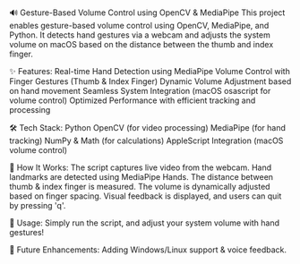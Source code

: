🔊 Gesture-Based Volume Control using OpenCV & MediaPipe
This project enables gesture-based volume control using OpenCV, MediaPipe, and Python. It detects hand gestures via a webcam and adjusts the system volume on macOS based on the distance between the thumb and index finger.

✨ Features:
Real-time Hand Detection using MediaPipe
Volume Control with Finger Gestures (Thumb & Index Finger)
Dynamic Volume Adjustment based on hand movement
Seamless System Integration (macOS osascript for volume control)
Optimized Performance with efficient tracking and processing

🛠️ Tech Stack:
Python
OpenCV (for video processing)
MediaPipe (for hand tracking)
NumPy & Math (for calculations)
AppleScript Integration (macOS volume control)

📌 How It Works:
The script captures live video from the webcam.
Hand landmarks are detected using MediaPipe Hands.
The distance between thumb & index finger is measured.
The volume is dynamically adjusted based on finger spacing.
Visual feedback is displayed, and users can quit by pressing 'q'.

🔗 Usage:
Simply run the script, and adjust your system volume with hand gestures!

🚀 Future Enhancements: Adding Windows/Linux support & voice feedback.

